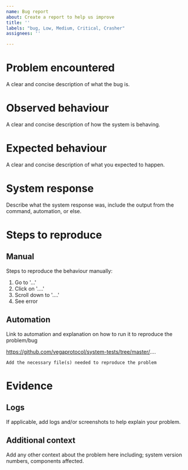 ```yaml
---
name: Bug report
about: Create a report to help us improve
title: ''
labels: "bug, Low, Medium, Critical, Crasher"
assignees: ''

---
```


# Problem encountered
A clear and concise description of what the bug is.

# Observed behaviour
A clear and concise description of how the system is behaving.

# Expected behaviour
A clear and concise description of what you expected to happen.

# System response
Describe what the system response was, include the output from the command, automation, or else.

# Steps to reproduce

## Manual
Steps to reproduce the behaviour manually:
1. Go to '...'
2. Click on '....'
3. Scroll down to '....'
4. See error

## Automation
Link to automation and explanation on how to run it to reproduce the problem/bug

https://github.com/vegaprotocol/system-tests/tree/master/....

`Add the necessary file(s) needed to reproduce the problem`

# Evidence

## Logs
If applicable, add logs and/or screenshots to help explain your problem.

## Additional context
Add any other context about the problem here including; system version numbers, components affected.
